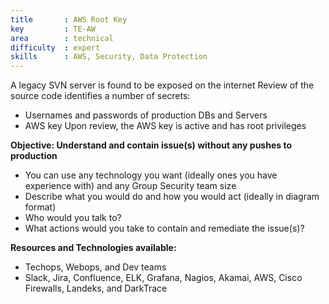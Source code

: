 ```yaml
---
title       : AWS Root Key
key         : TE-AW
area        : technical
difficulty  : expert
skills      : AWS, Security, Data Protection
---
```


A legacy SVN server is found to be exposed on the internet Review of the source code identifies a number of secrets:

- Usernames and passwords of production DBs and Servers
- AWS key Upon review, the AWS key is active and has root privileges

**Objective: Understand and contain issue(s) without any pushes to production**

* You can use any technology you want (ideally ones you have experience with) and any Group Security team size
* Describe what you would do and how you would act (ideally in diagram format)
* Who would you talk to?
* What actions would you take to contain and remediate the issue(s)?

**Resources and Technologies available:**

* Techops, Webops, and Dev teams
* Slack, Jira, Confluence, ELK, Grafana, Nagios, Akamai, AWS, Cisco Firewalls, Landeks, and DarkTrace


